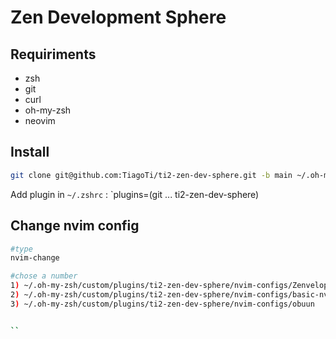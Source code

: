 # Zen Development Sphere

## Requiriments

- zsh
- git
- curl
- oh-my-zsh
- neovim

## Install

```sh
git clone git@github.com:TiagoTi/ti2-zen-dev-sphere.git -b main ~/.oh-my-zsh/custom/plugins/ti2-zen-dev-sphere
```
Add plugin in `~/.zshrc` : `plugins=(git ... ti2-zen-dev-sphere)


## Change nvim config

```sh
#type
nvim-change

#chose a number
1) ~/.oh-my-zsh/custom/plugins/ti2-zen-dev-sphere/nvim-configs/Zenvelop                                       
2) ~/.oh-my-zsh/custom/plugins/ti2-zen-dev-sphere/nvim-configs/basic-nvim                                     
3) ~/.oh-my-zsh/custom/plugins/ti2-zen-dev-sphere/nvim-configs/obuun


``


